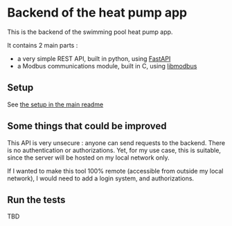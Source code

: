 # Backend of the heat pump app

This is the backend of the swimming pool heat pump app.

It contains 2 main parts :
 - a very simple REST API, built in python, using [FastAPI](https://github.com/tiangolo/fastapi)
 - a Modbus communications module, built in C, using [libmodbus](https://github.com/stephane/libmodbus/)


## Setup

See [the setup in the main readme](../README.md)

## Some things that could be improved

This API is very unsecure : anyone can send requests to the backend. There is no authentication or authorizations.
Yet, for my use case, this is suitable, since the server will be hosted on my local network only.

If I wanted to make this tool 100% remote (accessible from outside my local network), I would need to add
a login system, and authorizations.

## Run the tests
TBD

